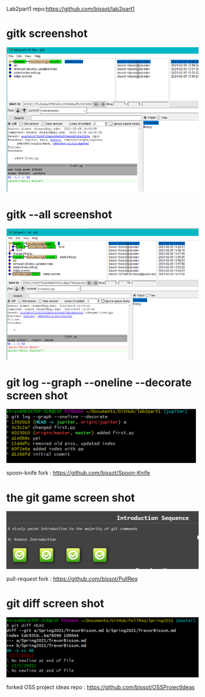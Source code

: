 Lab2part1 repo:https://github.com/bissot/lab2part1

# gitk screenshot
![gitk](/imgs/gitk.png)

# gitk --all screenshot
![gitk --all](/imgs/gitkall.png)

# git log --graph --oneline --decorate screen shot
![git log --graph --oneline --decorate](/imgs/gitlog.png)

spoon-knife fork : https://github.com/bissot/Spoon-Knife

# the git game screen shot
![git game](/imgs/git_game.png)

pull-request fork : https://github.com/bissot/PullReq

# git diff screen shot
![git diff screen shot](/imgs/gitdiff.png)

forked OSS project ideas repo : https://github.com/bissot/OSSProjectIdeas 
